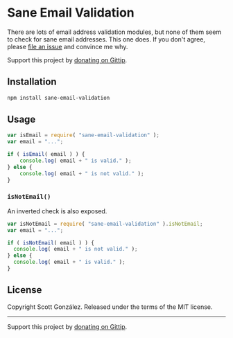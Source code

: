 # Sane Email Validation

There are lots of email address validation modules, but none of them seem to check for sane email addresses. This one does. If you don't agree, please [file an issue](https://github.com/scottgonzalez/sane-email-validation/issues/new) and convince me why.

Support this project by [donating on Gittip](https://www.gittip.com/scottgonzalez/).

## Installation

```sh
npm install sane-email-validation
```

## Usage

```js
var isEmail = require( "sane-email-validation" );
var email = "...";

if ( isEmail( email ) ) {
	console.log( email + " is valid." );
} else {
	console.log( email + " is not valid." );
}
```

### `isNotEmail()`

An inverted check is also exposed.

```js
var isNotEmail = require( "sane-email-validation" ).isNotEmail;
var email = "...";

if ( isNotEmail( email ) ) {
  console.log( email + " is not valid." );
} else {
  console.log( email + " is valid." );
}
```

## License

Copyright Scott González. Released under the terms of the MIT license.

---

Support this project by [donating on Gittip](https://www.gittip.com/scottgonzalez/).

